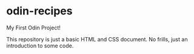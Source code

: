 # odin-recipes

My First Odin Project!

This repository is just a basic HTML and CSS document.  No frills, just an introduction to some code.
